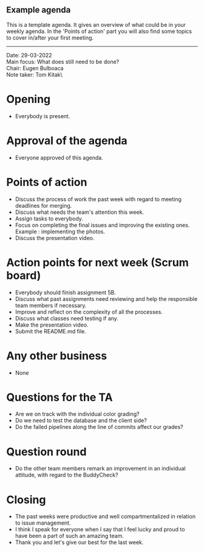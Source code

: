 ## Example agenda

This is a template agenda. It gives an overview of what could be in your weekly agenda.
In the 'Points of action' part you will also find some topics to cover in/after your first meeting. 

---

Date:           29-03-2022\
Main focus:     What does still need to be done?\
Chair:          Eugen Bulboaca\
Note taker:     Tom Kitak\

# Opening
- Everybody is present.

# Approval of the agenda
- Everyone approved of this agenda.

# Points of action
- Discuss the process of work the past week with regard to meeting deadlines for merging.
- Discuss what needs the team's attention this week.
- Assign tasks to everybody.
- Focus on completing the final issues and improving the existing ones. Example : implementing the photos.
- Discuss the presentation video.

# Action points for next week (Scrum board)
- Everybody should finish assignment 5B.
- Discuss what past assignments need reviewing and help the responsible team members if necessary.
- Improve and reflect on the complexity of all the processes.
- Discuss what classes need testing if any.
- Make the presentation video.
- Submit the README.md file.

# Any other business
- None 

# Questions for the TA
- Are we on track with the individual color grading?
- Do we need to test the database and the client side?
- Do the failed pipelines along the line of commits affect our grades?

# Question round
- Do the other team members remark an improvement in an individual attitude, with regard to the BuddyCheck?

# Closing
- The past weeks were productive and well compartmentalized in relation to issue management.
- I think I speak for everyone when I say that I feel lucky and proud to have been a part of such an amazing team.
- Thank you and let's give our best for the last week.
